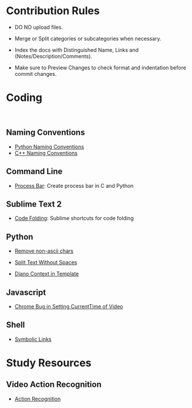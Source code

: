 # Contribution Rules

 * DO NO upload files.
 
 * Merge or Split categories or subcategories when necessary.
 
 * Index the docs with Distinguished Name, Links and (Notes/Description/Comments). 
 
 * Make sure to Preview Changes to check format and indentation before commit changes.


# Coding
  
## Naming Conventions
* [Python Naming Conventions](http://www.cnblogs.com/zhanglianbo/p/5664997.html)  
  
* [C++ Naming Conventions](http://www.cnblogs.com/ggjucheng/archive/2011/12/15/2289291.html)
   
## Command Line
 
* [Process Bar](http://www.cnblogs.com/demin7926/articles/3796536.html): Create process bar in C and Python
 
## Sublime Text 2
 
* [Code Folding](http://wesbos.com/sublime-text-code-folding/): Sublime shortcuts for code folding

## Python

* [Remove non-ascii chars](https://stackoverflow.com/questions/8689795/how-can-i-remove-non-ascii-characters-but-leave-periods-and-spaces-using-python)

* [Split Text Without Spaces](https://stackoverflow.com/questions/8870261/how-to-split-text-without-spaces-into-list-of-words)

* [Djano Context in Template](http://blog.csdn.net/zhangxinrun/article/details/8095118)

## Javascript

* [Chrome Bug in Setting CurrentTime of Video](https://stackoverflow.com/questions/35751736/seeking-in-html5-video-with-chrome)

## Shell

* [Symbolic Links](http://www.cnblogs.com/joeblackzqq/archive/2011/03/20/1989625.html)

# Study Resources

 ## Video Action Recognition

* [Action Recognition](https://github.com/jindongwang/activityrecognition)
    
    
